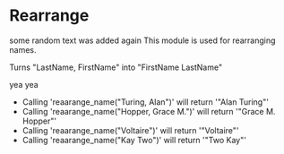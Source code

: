 Rearrange
=========
some random text was added again
This module is used for rearranging names.

Turns "LastName, FirstName" into "FirstName LastName"

yea yea

 * Calling 'reaarange_name("Turing, Alan")' will return '"Alan Turing"'
 * Calling 'reaarange_name("Hopper, Grace M.")' will return '"Grace M. Hopper"'
 * Calling 'reaarange_name("Voltaire")' will return '"Voltaire"'
 * Calling 'reaarange_name("Kay Two")' will return '"Two Kay"'
